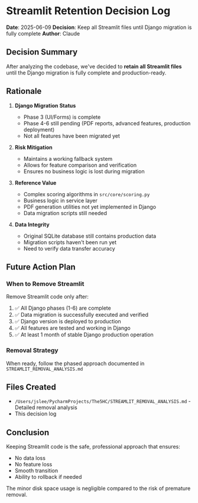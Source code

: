 # Streamlit Retention Decision Log

**Date**: 2025-06-09
**Decision**: Keep all Streamlit files until Django migration is fully complete
**Author**: Claude

## Decision Summary
After analyzing the codebase, we've decided to **retain all Streamlit files** until the Django migration is fully complete and production-ready.

## Rationale

1. **Django Migration Status**
   - Phase 3 (UI/Forms) is complete
   - Phase 4-6 still pending (PDF reports, advanced features, production deployment)
   - Not all features have been migrated yet

2. **Risk Mitigation**
   - Maintains a working fallback system
   - Allows for feature comparison and verification
   - Ensures no business logic is lost during migration

3. **Reference Value**
   - Complex scoring algorithms in `src/core/scoring.py`
   - Business logic in service layer
   - PDF generation utilities not yet implemented in Django
   - Data migration scripts still needed

4. **Data Integrity**
   - Original SQLite database still contains production data
   - Migration scripts haven't been run yet
   - Need to verify data transfer accuracy

## Future Action Plan

### When to Remove Streamlit
Remove Streamlit code only after:
1. ✅ All Django phases (1-6) are complete
2. ✅ Data migration is successfully executed and verified
3. ✅ Django version is deployed to production
4. ✅ All features are tested and working in Django
5. ✅ At least 1 month of stable Django production operation

### Removal Strategy
When ready, follow the phased approach documented in `STREAMLIT_REMOVAL_ANALYSIS.md`

## Files Created
- `/Users/jslee/PycharmProjects/The5HC/STREAMLIT_REMOVAL_ANALYSIS.md` - Detailed removal analysis
- This decision log

## Conclusion
Keeping Streamlit code is the safe, professional approach that ensures:
- No data loss
- No feature loss  
- Smooth transition
- Ability to rollback if needed

The minor disk space usage is negligible compared to the risk of premature removal.